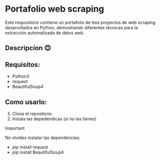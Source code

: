 # Portafolio web scraping
Este respositorio contiene un portafolio de tres proyectos de web scraping desarrollados en Python, demostrando diferentes técnicas para la extracción automatizada de datos web.

## Descripcíon :blush:


## Requisitos:

- Python3
- request
- BeautifulSoup4

## Como usarlo:

1. Clona el repositorio.
2. Instala las depedendicas (si no las tienes)

>[!IMPORTANT]
>No olvides instalar las dependencias:

- pip install request
- pip install BeautifulSoup4

